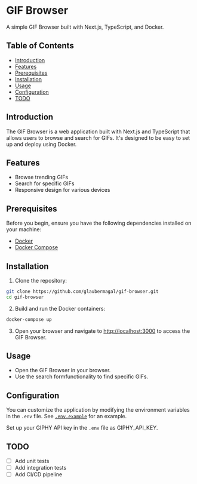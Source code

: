 # GIF Browser

A simple GIF Browser built with Next.js, TypeScript, and Docker.

## Table of Contents

- [Introduction](#introduction)
- [Features](#features)
- [Prerequisites](#prerequisites)
- [Installation](#installation)
- [Usage](#usage)
- [Configuration](#configuration)
- [TODO](#todo)

## Introduction

The GIF Browser is a web application built with Next.js and TypeScript that allows users to browse and search for GIFs. It's designed to be easy to set up and deploy using Docker.

## Features

- Browse trending GIFs
- Search for specific GIFs
- Responsive design for various devices

## Prerequisites

Before you begin, ensure you have the following dependencies installed on your machine:

- [Docker](https://docs.docker.com/get-docker/)
- [Docker Compose](https://docs.docker.com/compose/install/)

## Installation

1. Clone the repository:

```bash
git clone https://github.com/glaubermagal/gif-browser.git
cd gif-browser
```

2. Build and run the Docker containers:

```bash
docker-compose up
```

3. Open your browser and navigate to [http://localhost:3000](http://localhost:3000) to access the GIF Browser.

## Usage

- Open the GIF Browser in your browser.
- Use the search formfunctionality to find specific GIFs.

## Configuration

You can customize the application by modifying the environment variables in the `.env` file. See [`.env.example`](.env.example) for an example. 

Set up your GIPHY API key in the `.env` file as GIPHY_API_KEY.

## TODO

- [ ] Add unit tests
- [ ] Add integration tests
- [ ] Add CI/CD pipeline